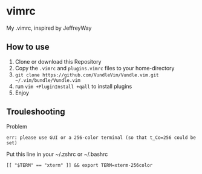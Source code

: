 # vimrc
My .vimrc, inspired by JeffreyWay

## How to use

1. Clone or download this Repository
2. Copy the `.vimrc` and `plugins.vimrc` files to your home-directory
3. `git clone https://github.com/VundleVim/Vundle.vim.git ~/.vim/bundle/Vundle.vim`
4. run `vim +PluginInstall +qall` to install plugins
5. Enjoy

## Trouleshooting

Problem
```
err: please use GUI or a 256-color terminal (so that t_Co=256 could be set)
```

Put this line in your ~/.zshrc or ~/.bashrc
```
[[ "$TERM" == "xterm" ]] && export TERM=xterm-256color
```
